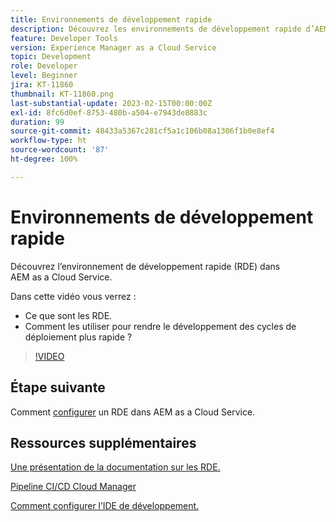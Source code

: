 ```yaml
---
title: Environnements de développement rapide
description: Découvrez les environnements de développement rapide d’AEM, leurs capacités et leurs fonctionnalités pour vous aider à accélérer le développement de vos cycles de déploiement.
feature: Developer Tools
version: Experience Manager as a Cloud Service
topic: Development
role: Developer
level: Beginner
jira: KT-11860
thumbnail: KT-11860.png
last-substantial-update: 2023-02-15T00:00:00Z
exl-id: 8fc6d0ef-8753-480b-a504-e7943de8883c
duration: 99
source-git-commit: 48433a5367c281cf5a1c106b08a1306f1b0e8ef4
workflow-type: ht
source-wordcount: '87'
ht-degree: 100%

---
```


# Environnements de développement rapide

Découvrez l’environnement de développement rapide (RDE) dans AEM as a Cloud Service.

Dans cette vidéo vous verrez :

- Ce que sont les RDE.
- Comment les utiliser pour rendre le développement des cycles de déploiement plus rapide ?

>[!VIDEO](https://video.tv.adobe.com/v/3414128?quality=12&learn=on)

## Étape suivante

Comment [configurer](./how-to-setup.md) un RDE dans AEM as a Cloud Service.

## Ressources supplémentaires

[Une présentation de la documentation sur les RDE.](https://experienceleague.adobe.com/docs/experience-manager-cloud-service/content/implementing/developing/rapid-development-environments.html#introduction)

[Pipeline CI/CD Cloud Manager](https://experienceleague.adobe.com/docs/experience-manager-cloud-service/content/implementing/using-cloud-manager/cicd-pipelines/introduction-ci-cd-pipelines.html?lang=fr)

[Comment configurer l’IDE de développement.](https://experienceleague.adobe.com/docs/experience-manager-learn/cloud-service/local-development-environment-set-up/development-tools.html?lang=fr)
